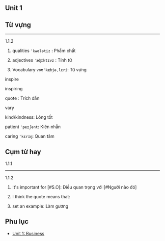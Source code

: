## Unit 1

## Từ vựng

---

1.1.2

1. qualities `ˈkwɑlətiz` : Phẩm chất

2. adjectives `ˈæʤɪktɪvz` : Tính từ

3. Vocabulary `voʊˈkæbjəˌlɛri`: Từ vựng

inspire

inspiring

quote : Trích dẫn

vary

kind/kindness: Lòng tốt

patient `ˈpeɪʃənt`: Kiên nhẫn

caring `ˈkɛrɪŋ`: Quan tâm

## Cụm từ hay

1.1.1

---

1.1.2

1. It's important for [#S.O]: Điều quan trọng với [#Người nào đó]

2. I think the quote means that: 

3. set an example: Làm gương

## Phu lục

- [Unit 1: Business](assets/posts/HUB-second-bachelors-degree/hk1-listening-speaking-3/unit-1.md)